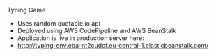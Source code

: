 Typing Game

- Uses random quotable.io api
- Deployed using AWS CodePipeline and AWS BeanStalk
- Application is live in production server here:
- http://typing-env.eba-nt2cudcf.eu-central-1.elasticbeanstalk.com/
